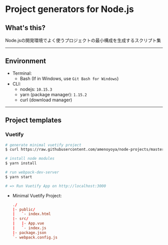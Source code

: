 # Project generators for Node.js

## What's this?

Node.jsの開発環境でよく使うプロジェクトの最小構成を生成するスクリプト集

***

## Environment

- Terminal:
    - Bash (If in Windows, use `Git Bash for Windows`)
- CLI:
    - nodejs: `10.15.3`
    - yarn (package manager): `1.15.2`
    - curl (download manager)

***

## Project templates

### Vuetify
```bash
# generate minimal vuetify project
$ curl https://raw.githubusercontent.com/amenoyoya/node-projects/master/vuetify.js | node -

# install node modules
$ yarn install

# run webpack-dev-server
$ yarn start

# => Run Vuetify App on http://localhost:3000 
```

- Minimal Vuetify Project:
    ```conf
    ./
    |- public/
    |   `- index.html
    |- src/
    |   |- App.vue
    |   `- index.js
    |- package.json
    `- webpack.config.js
    ```
